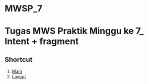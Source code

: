 # MWSP_7
Tugas MWS Praktik Minggu ke 7_ Intent + fragment
==

Shortcut
--

1. [Main](app/src/main/java/com/safahdz/kel9_mwspraktik/)
2. [Layout](app/src/main/res/layout/)
